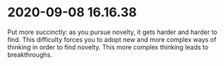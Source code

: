 # 2020-09-08 16.16.38
Put more succinctly: as you pursue novelty, it gets harder and harder to find. This difficulty forces you to adopt new and more complex ways of thinking in order to find novelty. This more complex thinking leads to breakthroughs.

<!-- #Life -->

<!-- {BearID:F43AFE97-CA1F-4180-AA7F-888653ACE5A3-15756-0000130329026A65} -->
